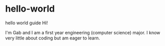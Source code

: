 # hello-world
hello world guide 
Hi!

I'm Gab and I am a first year engineering (computer science) major.
I know very little about coding but am eager to learn.
